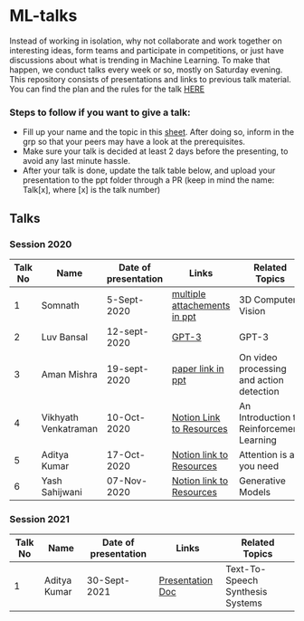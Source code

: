 # ML-talks

Instead of working in isolation, why not collaborate and work together on interesting ideas, form teams and participate in competitions, or just have discussions about what is trending in Machine Learning. To make that happen, we conduct talks every week or so, mostly on Saturday evening.
This repository consists of presentations and links to previous talk material. You can find the plan and the rules for the talk [HERE](https://docs.google.com/document/d/1tBZINGhNfpMWj0OuMwPbpLKHH1NL_PM2WibbKfmADPA/edit?usp=sharing)

### Steps to follow if you want to give a talk:

- Fill up your name and the topic in this [sheet](https://docs.google.com/spreadsheets/d/1O6TFX00R_aIFPHeGymKDcKiCFVpCldD5Ee_q2yfx7vA/edit?usp=sharing). After doing so, inform in the grp so that your peers may have a look at the prerequisites.
- Make sure your talk is decided at least 2 days before the presenting, to avoid any last minute hassle.
- After your talk is done, update the talk table below, and upload your presentation to the ppt folder through a PR (keep in mind the name: Talk[x], where [x] is the talk number)

  
## Talks

### Session 2020

|Talk No| Name | Date of presentation | Links | Related Topics |
|--|--|--|--|--|
| 1 | Somnath | 5-Sept-2020 | <a href="/ppts/Talk1.pptx">multiple attachements in ppt</a> | 3D Computer Vision |
| 2 | Luv Bansal | 12-sept-2020 | <a href="https://github.com/luv-bansal/ML-talks/tree/master/GPT-3">GPT-3</a> | GPT-3|
| 3 | Aman Mishra | 19-sept-2020 | <a href="https://github.com/Amanmishra267/ML-talks/blob/master/ppts/Talk3.pptx">paper link in ppt</a> | On video processing and action detection|
| 4 | Vikhyath Venkatraman | 10-Oct-2020 | <a href="https://www.notion.so/Reinforcement-Learning-Resources-03ee1de9b7114693896e8a88e61a7360">Notion Link to Resources</a> | An Introduction to Reinforcement Learning |
| 5 | Aditya Kumar | 17-Oct-2020 | <a href="https://www.notion.so/archraven/Resources-for-Transformer-based-Encoder-Decoder-Networks-d2a997aef7a6434db877855943d8b3d2">Notion link to Resources</a> | Attention is all you need |
| 6 | Yash Sahijwani | 07-Nov-2020 | <a href="https://www.notion.so/Generative-Models-Autoencoders-and-GANs-564618e54c66484f9a77e226ad5fbbda">Notion link to Resources</a> | Generative Models |


### Session 2021
|Talk No| Name | Date of presentation | Links | Related Topics |
|--|--|--|--|--|
| 1 | Aditya Kumar | 30-Sept-2021 | <a href="https://docs.google.com/presentation/d/16tIy21GmAXz72i0ZIg_VxwpyU7JR8cZ7P1Bwe4Sb_pk/edit?usp=sharing">Presentation Doc</a> | Text-To-Speech Synthesis Systems|
